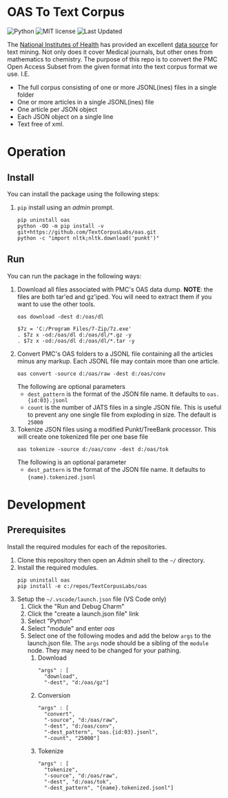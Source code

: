 # OAS To Text Corpus

![Python](https://img.shields.io/badge/python-3.x-blue.svg)
![MIT license](https://img.shields.io/badge/License-MIT-green.svg)
![Last Updated](https://img.shields.io/badge/Last%20Updated-2022.10.12-success.svg)

The [National Institutes of Health](https://nih.gov) has provided an excellent [data source](https://www.ncbi.nlm.nih.gov/pmc/tools/textmining/) for text mining.
Not only does it cover Medical journals, but other ones from mathematics to chemistry.
The purpose of this repo is to convert the PMC Open Access Subset from the given format into the text corpus format we use.
I.E.

* The full corpus consisting of one or more JSONL(ines) files in a single folder
* One or more articles in a single JSONL(ines) file
* One article per JSON object
* Each JSON object on a single line
* Text free of xml.

# Operation

## Install

You can install the package using the following steps:

1. `pip` install using an _admin_ prompt.
   ```{ps1}
   pip uninstall oas
   python -OO -m pip install -v git+https://github.com/TextCorpusLabs/oas.git
   python -c "import nltk;nltk.download('punkt')"
   ```

## Run

You can run the package in the following ways:

1. Download all files associated with PMC's OAS data dump.
   **NOTE**: the files are both tar'ed and gz'iped.
   You will need to extract them if you want to use the other tools.
   ```{ps1}   
   oas download -dest d:/oas/dl

   $7z = 'C:/Program Files/7-Zip/7z.exe'
   . $7z x -od:/oas/dl d:/oas/dl/*.gz -y
   . $7z x -od:/oas/dl d:/oas/dl/*.tar -y
   ``` 
2. Convert PMC's OAS folders to a JSONL file containing all the articles minus any markup.
   Each JSONL file may contain more than one article.
   ```{ps1}
   oas convert -source d:/oas/raw -dest d:/oas/conv
   ```
   The following are optional parameters
   * `dest_pattern` is the format of the JSON file name.
     It defaults to `oas.{id:03}.jsonl`
   * `count` is the number of JATS files in a single JSON file.
     This is useful to prevent any one single file from exploding in size.
     The default is `25000`
3. Tokenize JSON files using a modified Punkt/TreeBank processor.
   This will create one tokenized file per one base file
   ```{ps1}
   oas tokenize -source d:/oas/conv -dest d:/oas/tok
   ```
   The following is an optional parameter
   * `dest_pattern` is the format of the JSON file name.
     It defaults to `{name}.tokenized.jsonl`

# Development

## Prerequisites

Install the required modules for each of the repositories.

1. Clone this repository then open an _Admin_ shell to the `~/` directory.
2. Install the required modules.
   ```{shell}
   pip uninstall oas
   pip install -e c:/repos/TextCorpusLabs/oas
   ```
3. Setup the `~/.vscode/launch.json` file (VS Code only)
   1. Click the "Run and Debug Charm"
   2. Click the "create a launch.json file" link
   3. Select "Python"
   4. Select "module" and enter _oas_
   5. Select one of the following modes and add the below `args` to the launch.json file.
      The `args` node should be a sibling of the `module` node.
      They may need to be changed for your pathing.
      1. Download
         ```{json}
         "args" : [
           "download",
           "-dest", "d:/oas/gz"]
         ```
      2. Conversion
         ```{json}
         "args" : [
           "convert",
           "-source", "d:/oas/raw",
           "-dest", "d:/oas/conv",
           "-dest_pattern", "oas.{id:03}.jsonl",
           "-count", "25000"]
         ```
      3. Tokenize
         ```{json}
         "args" : [
           "tokenize",
           "-source", "d:/oas/raw",
           "-dest", "d:/oas/tok",
           "-dest_pattern", "{name}.tokenized.jsonl"]
         ```
